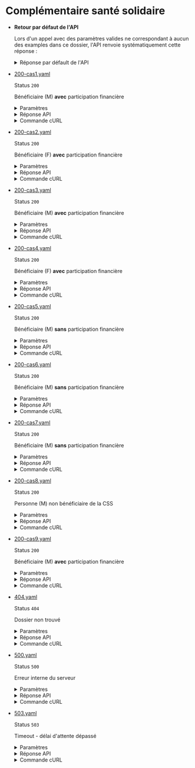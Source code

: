 # Complémentaire santé solidaire
* __Retour par défaut de l'API__

  Lors d'un appel avec des paramètres valides ne correspondant à aucun des examples dans ce dossier, l'API renvoie systématiquement cette réponse :


  <details><summary>Réponse par défault de l'API</summary>
  <p>

  ```json
  {
    "status": "beneficiaire_sans_participation_financiere",
    "dateDebut": "1992-11-29",
    "dateFin": "1993-11-29"
  }
  ```

  </p>
  </details>

* [200-cas1.yaml](200-cas1.yaml)

  Status `200`

  Bénéficiaire (M) **avec** participation financière

  <details><summary>Paramètres</summary>
  <p>

  ```json
  {
    "codePaysLieuDeNaissance": "99101",
    "sexe": "M",
    "nomUsage": "DUPONT",
    "prenoms": [
      "PIERRE",
      "PAUL"
    ],
    "anneeDateDeNaissance": 1970,
    "moisDateDeNaissance": 6
  }
  ```

  </p>
  </details>

  <details><summary>Réponse API</summary>
  <p>

  ```json
  {
    "status": "beneficiaire_avec_participation_financiere",
    "dateDebut": "2022-02-01",
    "dateFin": "2023-02-01"
  }
  ```

  </p>
  </details>

  <details><summary>Commande cURL</summary>
  <p>

  ```bash
  curl -H "X-Api-Key: $token" \
    -G -d 'codePaysLieuDeNaissance=99101' -d 'sexe=M' -d 'nomUsage=DUPONT' -d 'prenoms[]=PIERRE' -d 'prenoms[]=PAUL' -d 'anneeDateDeNaissance=1970' -d 'moisDateDeNaissance=6' \
    --url "https://staging.particulier.api.gouv.fr/api/v2/complementaire-sante-solidaire"
  ```

  </p>
  </details>
* [200-cas2.yaml](200-cas2.yaml)

  Status `200`

  Bénéficiaire (F) **avec** participation financière

  <details><summary>Paramètres</summary>
  <p>

  ```json
  {
    "codePaysLieuDeNaissance": "99102",
    "sexe": "F",
    "nomUsage": "SABER",
    "prenoms": [
      "YOLENE",
      "BRIGITTE"
    ],
    "anneeDateDeNaissance": 1970,
    "moisDateDeNaissance": 6
  }
  ```

  </p>
  </details>

  <details><summary>Réponse API</summary>
  <p>

  ```json
  {
    "status": "beneficiaire_avec_participation_financiere",
    "dateDebut": "2022-02-01",
    "dateFin": "2023-02-01"
  }
  ```

  </p>
  </details>

  <details><summary>Commande cURL</summary>
  <p>

  ```bash
  curl -H "X-Api-Key: $token" \
    -G -d 'codePaysLieuDeNaissance=99102' -d 'sexe=F' -d 'nomUsage=SABER' -d 'prenoms[]=YOLENE' -d 'prenoms[]=BRIGITTE' -d 'anneeDateDeNaissance=1970' -d 'moisDateDeNaissance=6' \
    --url "https://staging.particulier.api.gouv.fr/api/v2/complementaire-sante-solidaire"
  ```

  </p>
  </details>
* [200-cas3.yaml](200-cas3.yaml)

  Status `200`

  Bénéficiaire (M) **avec** participation financière

  <details><summary>Paramètres</summary>
  <p>

  ```json
  {
    "codePaysLieuDeNaissance": "99103",
    "sexe": "M",
    "nomUsage": "KOWALSKY",
    "prenoms": [
      "JEROME",
      "ANTHONY"
    ],
    "anneeDateDeNaissance": 1980,
    "moisDateDeNaissance": 6
  }
  ```

  </p>
  </details>

  <details><summary>Réponse API</summary>
  <p>

  ```json
  {
    "status": "beneficiaire_avec_participation_financiere",
    "dateDebut": "2022-02-01",
    "dateFin": "2023-02-01"
  }
  ```

  </p>
  </details>

  <details><summary>Commande cURL</summary>
  <p>

  ```bash
  curl -H "X-Api-Key: $token" \
    -G -d 'codePaysLieuDeNaissance=99103' -d 'sexe=M' -d 'nomUsage=KOWALSKY' -d 'prenoms[]=JEROME' -d 'prenoms[]=ANTHONY' -d 'anneeDateDeNaissance=1980' -d 'moisDateDeNaissance=6' \
    --url "https://staging.particulier.api.gouv.fr/api/v2/complementaire-sante-solidaire"
  ```

  </p>
  </details>
* [200-cas4.yaml](200-cas4.yaml)

  Status `200`

  Bénéficiaire (F) **avec** participation financière

  <details><summary>Paramètres</summary>
  <p>

  ```json
  {
    "codePaysLieuDeNaissance": "99104",
    "sexe": "F",
    "nomUsage": "PELLETI",
    "prenoms": [
      "GERALDINE",
      "ANTOINETTE"
    ],
    "anneeDateDeNaissance": 1980,
    "moisDateDeNaissance": 6
  }
  ```

  </p>
  </details>

  <details><summary>Réponse API</summary>
  <p>

  ```json
  {
    "status": "beneficiaire_avec_participation_financiere",
    "dateDebut": "2022-02-01",
    "dateFin": "2023-02-01"
  }
  ```

  </p>
  </details>

  <details><summary>Commande cURL</summary>
  <p>

  ```bash
  curl -H "X-Api-Key: $token" \
    -G -d 'codePaysLieuDeNaissance=99104' -d 'sexe=F' -d 'nomUsage=PELLETI' -d 'prenoms[]=GERALDINE' -d 'prenoms[]=ANTOINETTE' -d 'anneeDateDeNaissance=1980' -d 'moisDateDeNaissance=6' \
    --url "https://staging.particulier.api.gouv.fr/api/v2/complementaire-sante-solidaire"
  ```

  </p>
  </details>
* [200-cas5.yaml](200-cas5.yaml)

  Status `200`

  Bénéficiaire (M) **sans** participation financière

  <details><summary>Paramètres</summary>
  <p>

  ```json
  {
    "codePaysLieuDeNaissance": "99105",
    "sexe": "M",
    "nomUsage": "LEMONCELLO",
    "prenoms": [
      "PHILIPPE",
      "CLAUDE"
    ],
    "anneeDateDeNaissance": 1990,
    "moisDateDeNaissance": 6
  }
  ```

  </p>
  </details>

  <details><summary>Réponse API</summary>
  <p>

  ```json
  {
    "status": "beneficiaire_sans_participation_financiere",
    "dateDebut": "2022-02-01",
    "dateFin": "2023-02-01"
  }
  ```

  </p>
  </details>

  <details><summary>Commande cURL</summary>
  <p>

  ```bash
  curl -H "X-Api-Key: $token" \
    -G -d 'codePaysLieuDeNaissance=99105' -d 'sexe=M' -d 'nomUsage=LEMONCELLO' -d 'prenoms[]=PHILIPPE' -d 'prenoms[]=CLAUDE' -d 'anneeDateDeNaissance=1990' -d 'moisDateDeNaissance=6' \
    --url "https://staging.particulier.api.gouv.fr/api/v2/complementaire-sante-solidaire"
  ```

  </p>
  </details>
* [200-cas6.yaml](200-cas6.yaml)

  Status `200`

  Bénéficiaire (M) **sans** participation financière

  <details><summary>Paramètres</summary>
  <p>

  ```json
  {
    "codePaysLieuDeNaissance": "99106",
    "sexe": "M",
    "nomUsage": "GOMEZ",
    "prenoms": [
      "BERTRAND",
      "JEAN"
    ],
    "anneeDateDeNaissance": 1990,
    "moisDateDeNaissance": 6
  }
  ```

  </p>
  </details>

  <details><summary>Réponse API</summary>
  <p>

  ```json
  {
    "status": "beneficiaire_sans_participation_financiere",
    "dateDebut": "2022-02-01",
    "dateFin": "2023-02-01"
  }
  ```

  </p>
  </details>

  <details><summary>Commande cURL</summary>
  <p>

  ```bash
  curl -H "X-Api-Key: $token" \
    -G -d 'codePaysLieuDeNaissance=99106' -d 'sexe=M' -d 'nomUsage=GOMEZ' -d 'prenoms[]=BERTRAND' -d 'prenoms[]=JEAN' -d 'anneeDateDeNaissance=1990' -d 'moisDateDeNaissance=6' \
    --url "https://staging.particulier.api.gouv.fr/api/v2/complementaire-sante-solidaire"
  ```

  </p>
  </details>
* [200-cas7.yaml](200-cas7.yaml)

  Status `200`

  Bénéficiaire (M) **sans** participation financière

  <details><summary>Paramètres</summary>
  <p>

  ```json
  {
    "codePaysLieuDeNaissance": "99107",
    "sexe": "M",
    "nomUsage": "NAUDI",
    "prenoms": [
      "ALAIN",
      "JEROME"
    ],
    "anneeDateDeNaissance": 2000,
    "moisDateDeNaissance": 6
  }
  ```

  </p>
  </details>

  <details><summary>Réponse API</summary>
  <p>

  ```json
  {
    "status": "beneficiaire_sans_participation_financiere",
    "dateDebut": "2022-02-01",
    "dateFin": "2023-02-01"
  }
  ```

  </p>
  </details>

  <details><summary>Commande cURL</summary>
  <p>

  ```bash
  curl -H "X-Api-Key: $token" \
    -G -d 'codePaysLieuDeNaissance=99107' -d 'sexe=M' -d 'nomUsage=NAUDI' -d 'prenoms[]=ALAIN' -d 'prenoms[]=JEROME' -d 'anneeDateDeNaissance=2000' -d 'moisDateDeNaissance=6' \
    --url "https://staging.particulier.api.gouv.fr/api/v2/complementaire-sante-solidaire"
  ```

  </p>
  </details>
* [200-cas8.yaml](200-cas8.yaml)

  Status `200`

  Personne (M) non bénéficiaire de la CSS

  <details><summary>Paramètres</summary>
  <p>

  ```json
  {
    "codePaysLieuDeNaissance": "99108",
    "sexe": "M",
    "nomUsage": "BOULZY",
    "prenoms": [
      "TRISTAN",
      "SERGE"
    ],
    "anneeDateDeNaissance": 1988,
    "moisDateDeNaissance": 8
  }
  ```

  </p>
  </details>

  <details><summary>Réponse API</summary>
  <p>

  ```json
  {
    "status": "non_beneficiaire_css",
    "dateDebut": null,
    "dateFin": null
  }
  ```

  </p>
  </details>

  <details><summary>Commande cURL</summary>
  <p>

  ```bash
  curl -H "X-Api-Key: $token" \
    -G -d 'codePaysLieuDeNaissance=99108' -d 'sexe=M' -d 'nomUsage=BOULZY' -d 'prenoms[]=TRISTAN' -d 'prenoms[]=SERGE' -d 'anneeDateDeNaissance=1988' -d 'moisDateDeNaissance=8' \
    --url "https://staging.particulier.api.gouv.fr/api/v2/complementaire-sante-solidaire"
  ```

  </p>
  </details>
* [200-cas9.yaml](200-cas9.yaml)

  Status `200`

  Bénéficiaire (M) **avec** participation financière

  <details><summary>Paramètres</summary>
  <p>

  ```json
  {
    "codePaysLieuDeNaissance": "99101",
    "sexe": "M",
    "nomUsage": "PIERRE",
    "prenoms": [
      "GUI"
    ],
    "anneeDateDeNaissance": 1970,
    "moisDateDeNaissance": 6
  }
  ```

  </p>
  </details>

  <details><summary>Réponse API</summary>
  <p>

  ```json
  {
    "status": "beneficiaire_avec_participation_financiere",
    "dateDebut": "2022-02-01",
    "dateFin": "2023-02-01"
  }
  ```

  </p>
  </details>

  <details><summary>Commande cURL</summary>
  <p>

  ```bash
  curl -H "X-Api-Key: $token" \
    -G -d 'codePaysLieuDeNaissance=99101' -d 'sexe=M' -d 'nomUsage=PIERRE' -d 'prenoms[]=GUI' -d 'anneeDateDeNaissance=1970' -d 'moisDateDeNaissance=6' \
    --url "https://staging.particulier.api.gouv.fr/api/v2/complementaire-sante-solidaire"
  ```

  </p>
  </details>
* [404.yaml](404.yaml)

  Status `404`

  Dossier non trouvé

  <details><summary>Paramètres</summary>
  <p>

  ```json
  {
    "codePaysLieuDeNaissance": "99404",
    "sexe": "F"
  }
  ```

  </p>
  </details>

  <details><summary>Réponse API</summary>
  <p>

  ```json
  {
    "error": "not_found",
    "reason": "Dossier allocataire inexistant. Le document ne peut être édité.",
    "message": "Dossier allocataire inexistant. Le document ne peut être édité."
  }
  ```

  </p>
  </details>

  <details><summary>Commande cURL</summary>
  <p>

  ```bash
  curl -H "X-Api-Key: $token" \
    -G -d 'codePaysLieuDeNaissance=99404' -d 'sexe=F' \
    --url "https://staging.particulier.api.gouv.fr/api/v2/complementaire-sante-solidaire"
  ```

  </p>
  </details>
* [500.yaml](500.yaml)

  Status `500`

  Erreur interne du serveur

  <details><summary>Paramètres</summary>
  <p>

  ```json
  {
    "codePaysLieuDeNaissance": "99500",
    "sexe": "F"
  }
  ```

  </p>
  </details>

  <details><summary>Réponse API</summary>
  <p>

  ```json
  {
    "error": "error",
    "reason": "Internal server error",
    "message": "Une erreur interne s'est produite, l'équipe a été prévenue."
  }
  ```

  </p>
  </details>

  <details><summary>Commande cURL</summary>
  <p>

  ```bash
  curl -H "X-Api-Key: $token" \
    -G -d 'codePaysLieuDeNaissance=99500' -d 'sexe=F' \
    --url "https://staging.particulier.api.gouv.fr/api/v2/complementaire-sante-solidaire"
  ```

  </p>
  </details>
* [503.yaml](503.yaml)

  Status `503`

  Timeout - délai d'attente dépassé

  <details><summary>Paramètres</summary>
  <p>

  ```json
  {
    "codePaysLieuDeNaissance": "99503",
    "sexe": "F"
  }
  ```

  </p>
  </details>

  <details><summary>Réponse API</summary>
  <p>

  ```json
  {
    "error": "network_error",
    "reason": "timeout of 10000 ms exceeded",
    "message": "Une erreur est survenue lors de l'appel au fournisseur de donnée"
  }
  ```

  </p>
  </details>

  <details><summary>Commande cURL</summary>
  <p>

  ```bash
  curl -H "X-Api-Key: $token" \
    -G -d 'codePaysLieuDeNaissance=99503' -d 'sexe=F' \
    --url "https://staging.particulier.api.gouv.fr/api/v2/complementaire-sante-solidaire"
  ```

  </p>
  </details>
